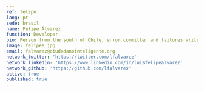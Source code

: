```yaml
---
ref: felipe
lang: pt
sede: brasil
name: Felipe Álvarez
function: Developer
bio: Person from the south of Chile, error committer and failures writer.
image: felipee.jpg
email: falvarez@ciudadanointeligente.org
network_twitter: 'https://twitter.com/lfalvarez'
network_linkedin: 'https://www.linkedin.com/in/luisfelipealvarez'
network_github: 'https://github.com/lfalvarez'
active: true
published: true
---
```

